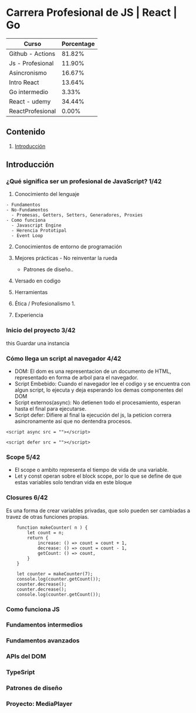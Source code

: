 # Carrera Profesional de JS | React | Go

| Curso | Porcentage |
|----|----|
| Github - Actions | 81.82% |
| Js - Profesional | 11.90% |ñs
| Asincronismo | 16.67% |
| Intro React | 13.64% |
| Go intermedio | 3.33% |
| React - udemy | 34.44% |
| ReactProfesional | 0.00% |

## Contenido
  1. [Introducción](#introducción)

## **Introducción**
### **¿Qué significa ser un profesional de JavaScript? 1/42**
  1. Conocimiento del lenguaje
      
    - Fundamentos
    - No-Fundamentos
      - Promesas, Getters, Setters, Generadores, Proxies
    - Como funciona
      - Javascript Engine
      - Herencia Prototipal
      - Event Loop
  2. Conocimientos de entorno de programación
  3. Mejores prácticas
    - No reinventar la rueda
      - Patrones de diseño..

  4. Versado en codigo
  5. Herramientas
  6. Ética / Profesionalismo
     1. 
  7. Experiencia  

### **Inicio del proyecto 3/42**
this Guardar una instancia

### **Cómo llega un script al navegador 4/42**
  - DOM: El dom es una representacion de un documento de HTML, representado en forma de arbol para el navegador.
  - Script Embebido: Cuando el navegador lee el codigo y se encuentra con algun script, lo ejecuta y deja esperando los demas componentes del DOM
  - Script externos(async): No detienen todo el procesamiento, esperan hasta el final para ejecutarse.
  - Script defer: Difiere al final la ejecución del js, la peticion correra asincronamente asi que no dentendra procesos.

  ``` <script async src = ""></script> ```

  ``` <script defer src = ""></script> ```

### **Scope 5/42**
  - El scope o ambito representa el tiempo de vida de una variable.
  - Let y const operan sobre el block scope, por lo que se define de que estas variables solo tendran vida en este bloque

### **Closures 6/42**
Es una forma de  crear variables privadas, que solo pueden ser cambiadas a travez de otras funciones propias.
```
    function makeCounter( n ) {
        let count = n;
        return {
            increase: () => count = count + 1,
            decrease: () => count = count - 1,
            getCount: () => count,
        }
    }

    let counter = makeCounter(7);
    console.log(counter.getCount());
    counter.decrease();
    counter.decrease();
    console.log(counter.getCount());
```

### Como funciona JS
### Fundamentos intermedios
### Fundamentos avanzados
### APIs del DOM
### TypeSript
### Patrones de diseño
### Proyecto: MediaPlayer